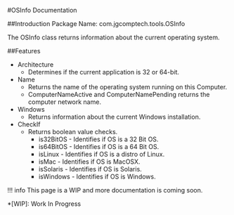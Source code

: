 #OSInfo Documentation

##Introduction
Package Name: com.jgcomptech.tools.OSInfo

The OSInfo class returns information about the current operating system.

##Features
- Architecture
    * Determines if the current application is 32 or 64-bit.
- Name
    * Returns the name of the operating system running on this Computer.
    * ComputerNameActive and ComputerNamePending returns the computer network name.
- Windows
    * Returns information about the current Windows installation.
- CheckIf
    * Returns boolean value checks.
        * is32BitOS - Identifies if OS is a 32 Bit OS.
        * is64BitOS - Identifies if OS is a 64 Bit OS.
        * isLinux - Identifies if OS is a distro of Linux.
        * isMac - Identifies if OS is MacOSX.
        * isSolaris - Identifies if OS is Solaris.
        * isWindows - Identifies if OS is Windows.
        
!!! info
    This page is a WIP and more documentation is coming soon.
    
*[WIP]: Work In Progress